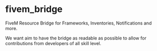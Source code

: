 # fivem_bridge
FiveM Resource Bridge for Frameworks, Inventories, Notifications and more.

We want aim to have the bridge as readable as possible to allow for contributions from developers of all skill level.
